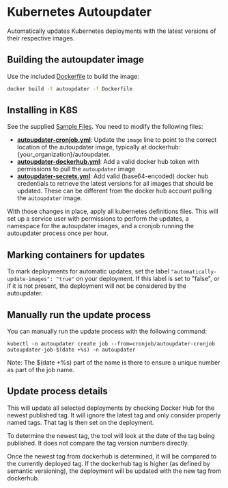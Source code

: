 # Kubernetes Autoupdater

Automatically updates Kubernetes deployments with the latest versions of their respective images.

## Building the autoupdater image

Use the included [Dockerfile](/Dockerfile) to build the image:

```bash
docker build -t autoupdater -f Dockerfile
```

## Installing in K8S

See the supplied [Sample Files](/k8s). You need to modify the following files:

- **[autoupdater-cronjob.yml](/k8s/autoupdater-cronjob.yml)**: Update the `image` line to point to the correct location of the autoupdater image, typically at dockerhub: {your_organization}/autoupdater. 
- **[autoupdater-dockerhub.yml](/k8s/autoupdater-dockerhub.yml)**: Add a valid docker hub token with permissions to pull the `autoupdater` image
- **[autoupdater-secrets.yml](/k8s/autoupdater-secrets.yml)**: Add valid (base64-encoded) docker hub credentials to retrieve the latest versions for all images that should be updated. These can be different from the docker hub account pulling the `autoupdater` image.

With those changes in place, apply all kubernetes definitions files. This will set up a service user with permissions to perform the updates, a namespace for the autoupdater images, and a cronjob running the autoupdater process once per hour.

## Marking containers for updates

To mark deployments for automatic updates, set the label `"automatically-update-images": "true"` on your deployment. If this label is set to "false", or if it is not present, the deployment will not be considered by the autoupdater.

## Manually run the update process

You can manually run the update process with the following command:

```
kubectl -n autoupdater create job --from=cronjob/autoupdater-cronjob autoupdater-job-$(date +%s) -n autoupdater
```

Note: The $(date +%s) part of the name is there to ensure a unique number as part of the job name.


## Update process details

This will update all selected deployments by checking Docker Hub for the newest published tag. It will ignore the latest tag and only consider properly named tags. That tag is then set on the deployment.

To determine the newest tag, the tool will look at the date of the tag being published. It does not compare the tag version numbers directly.

Once the newest tag from dockerhub is determined, it will be compared to the currently deployed tag. If the dockerhub tag is higher (as defined by semantic versioning), the deployment will be updated with the new tag from dockerhub.